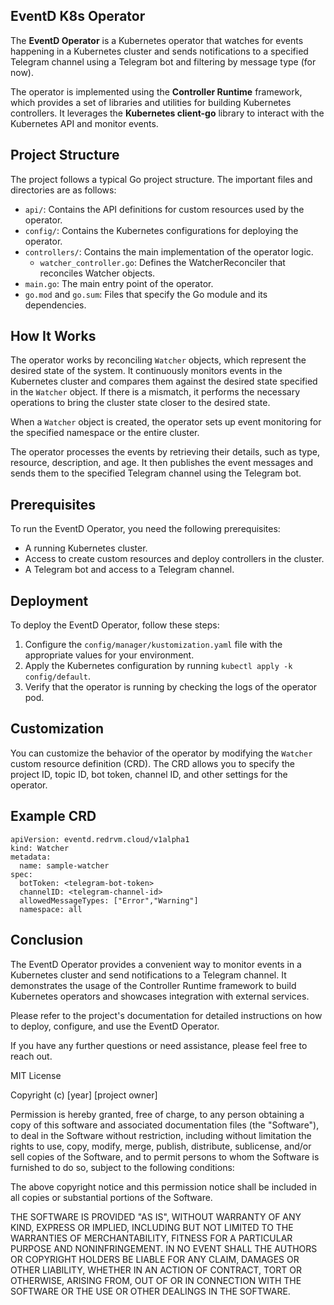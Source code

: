## EventD K8s Operator

The **EventD Operator** is a Kubernetes operator that watches for events happening in a Kubernetes cluster and sends notifications to a specified Telegram channel using a Telegram bot and filtering by message type (for now).

The operator is implemented using the **Controller Runtime** framework, which provides a set of libraries and utilities for building Kubernetes controllers. It leverages the **Kubernetes client-go** library to interact with the Kubernetes API and monitor events.

## Project Structure

The project follows a typical Go project structure. The important files and directories are as follows:

- `api/`: Contains the API definitions for custom resources used by the operator.
- `config/`: Contains the Kubernetes configurations for deploying the operator.
- `controllers/`: Contains the main implementation of the operator logic.
  - `watcher_controller.go`: Defines the WatcherReconciler that reconciles Watcher objects.
- `main.go`: The main entry point of the operator.
- `go.mod` and `go.sum`: Files that specify the Go module and its dependencies.

## How It Works

The operator works by reconciling `Watcher` objects, which represent the desired state of the system. It continuously monitors events in the Kubernetes cluster and compares them against the desired state specified in the `Watcher` object. If there is a mismatch, it performs the necessary operations to bring the cluster state closer to the desired state.

When a `Watcher` object is created, the operator sets up event monitoring for the specified namespace or the entire cluster.

The operator processes the events by retrieving their details, such as type, resource, description, and age. It then publishes the event messages and sends them to the specified Telegram channel using the Telegram bot.

## Prerequisites

To run the EventD Operator, you need the following prerequisites:

- A running Kubernetes cluster.
- Access to create custom resources and deploy controllers in the cluster.
- A Telegram bot and access to a Telegram channel.

## Deployment

To deploy the EventD Operator, follow these steps:

1. Configure the `config/manager/kustomization.yaml` file with the appropriate values for your environment.
2. Apply the Kubernetes configuration by running `kubectl apply -k config/default`.
3. Verify that the operator is running by checking the logs of the operator pod.

## Customization

You can customize the behavior of the operator by modifying the `Watcher` custom resource definition (CRD). The CRD allows you to specify the project ID, topic ID, bot token, channel ID, and other settings for the operator.

## Example CRD

```
apiVersion: eventd.redrvm.cloud/v1alpha1
kind: Watcher
metadata:
  name: sample-watcher
spec:
  botToken: <telegram-bot-token>
  channelID: <telegram-channel-id>
  allowedMessageTypes: ["Error","Warning"]
  namespace: all

```

## Conclusion

The EventD Operator provides a convenient way to monitor events in a Kubernetes cluster and send notifications to a Telegram channel. It demonstrates the usage of the Controller Runtime framework to build Kubernetes operators and showcases integration with external services.

Please refer to the project's documentation for detailed instructions on how to deploy, configure, and use the EventD Operator.

If you have any further questions or need assistance, please feel free to reach out.

MIT License

Copyright (c) [year] [project owner]

Permission is hereby granted, free of charge, to any person obtaining a copy
of this software and associated documentation files (the "Software"), to deal
in the Software without restriction, including without limitation the rights
to use, copy, modify, merge, publish, distribute, sublicense, and/or sell
copies of the Software, and to permit persons to whom the Software is
furnished to do so, subject to the following conditions:

The above copyright notice and this permission notice shall be included in all
copies or substantial portions of the Software.

THE SOFTWARE IS PROVIDED "AS IS", WITHOUT WARRANTY OF ANY KIND, EXPRESS OR
IMPLIED, INCLUDING BUT NOT LIMITED TO THE WARRANTIES OF MERCHANTABILITY,
FITNESS FOR A PARTICULAR PURPOSE AND NONINFRINGEMENT. IN NO EVENT SHALL THE
AUTHORS OR COPYRIGHT HOLDERS BE LIABLE FOR ANY CLAIM, DAMAGES OR OTHER
LIABILITY, WHETHER IN AN ACTION OF CONTRACT, TORT OR OTHERWISE, ARISING FROM,
OUT OF OR IN CONNECTION WITH THE SOFTWARE OR THE USE OR OTHER DEALINGS IN THE
SOFTWARE.
